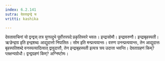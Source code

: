 ```yaml
---
index: 6.2.141
sutra: देवताद्वन्द्वे च
vritti: kashika

---
```

देवतावाचिनां यो द्वन्द्वस् तत्र युगपदुभे पूर्वोत्तरपदे प्रकृतिस्वरे भवतः। इन्द्रासोमौ। इन्द्रावरुणौ। इन्द्राबृहस्पती। ऋज्रेन्द्राग्र इति इन्द्रशब्दः आद्युदात्तो निपातितः। सोम इति मन्प्रत्ययान्तः। वरुण उनन्प्रत्ययान्तः, तेन आद्युदात्तः बृहस्पतिशब्दे वनस्पत्यादित्वात् द्वावुदात्तौ, तेन इन्द्राबृहस्पती इत्यत्र त्रय उदात्ता भवन्ति। देवताग्रहणं किम्? प्लक्षन्यग्रोधौ। द्वन्द्वग्रहणं किम्? अग्निष्टोमः।